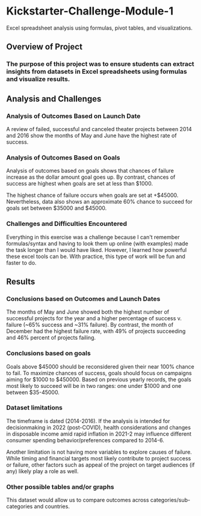 # Kickstarter-Challenge-Module-1
Excel spreadsheet analysis using formulas, pivot tables, and visualizations.

## Overview of Project

### The purpose of this project was to ensure students can extract insights from datasets in Excel spreadsheets using formulas and visualize results. 

## Analysis and Challenges

### Analysis of Outcomes Based on Launch Date

A review of failed, successful and canceled theater projects between 2014 and 2016 show the months of May and June have the highest rate of success. 

### Analysis of Outcomes Based on Goals

Analysis of outcomes based on goals shows that chances of failure increase as the dollar amount goal goes up. By contrast, chances of success are highest when goals are set at less than $1000. 

The highest chance of failure occurs when goals are set at +$45000. Nevertheless, data also shows an approximate 60% chance to succeed for goals set between $35000 and $45000. 

### Challenges and Difficulties Encountered

Everything in this exercise was a challenge because I can't remember formulas/syntax and having to look them up online (with examples) made the task longer than I would have liked. However, I learned how powerful these excel tools can be. With practice, this type of work will be fun and faster to do. 

## Results

### Conclusions based on Outcomes and Launch Dates

The months of May and June showed both the highest number of successful projects for the year and a higher percentage of success v. failure (~65% success and ~31% failure). By contrast, the month of December had the highest failure rate, with 49% of projects succeeding and 46% percent of projects failing. 

### Conclusions based on goals

Goals above $45000 should be reconsidered given their near 100% chance to fail. To maximize chances of success, goals should focus on campaigns aiming for  $1000 to $450000. Based on previous yearly records, the goals most likely to succeed will be in two ranges: one under $1000 and one between $35-45000. 

### Dataset limitations

The timeframe is dated (2014-2016). If the analysis is intended for decisionmaking in 2022 (post-COVID), health considerations and changes in disposable income amid rapid inflation in 2021-2 may influence different consumer spending behavior/preferences compared to 2014-6. 

Another limitation is not having more variables to explore causes of failure. While timing and financial targets most likely contribute to project success or failure, other factors such as appeal of the project on target audiences (if any) likely play a role as well.  

### Other possible tables and/or graphs 

This dataset would allow us to compare outcomes across categories/sub-categories and countries. 
